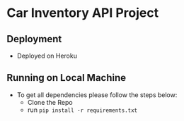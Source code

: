 # Car Inventory API Project

## Deployment
- Deployed on Heroku

## Running on Local Machine

- To get all dependencies please follow the steps below:
    - Clone the Repo
    - run `pip install -r requirements.txt`
